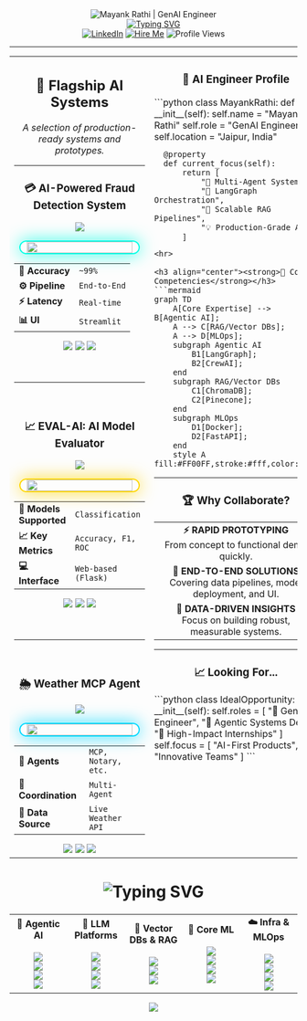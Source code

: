 <!-- 
CORRECTED AND POLISHED README FOR MAYANK RATHI
This version fixes all rendering issues, including missing code blocks and broken image links, 
to ensure a professional and clean presentation on your GitHub profile.
-->

<!-- =================================================================================================================== -->
<!-- == HEADER & INTRODUCTION ========================================================================================== -->
<!-- =================================================================================================================== -->

<div align="center">
  <img src="[https://capsule-render.vercel.app/api?type=waving&color=gradient&customColorList=2,6,12,20,30&height=250&section=header&text=MAYANK%20RATHI&fontSize=70&fontColor=FFFFFF&animation=fadeIn&fontAlignY=40&desc=AI%20Engineer%20](https://capsule-render.vercel.app/api?type=waving&color=gradient&customColorList=2,6,12,20,30&height=250&section=header&text=MAYANK%20RATHI&fontSize=70&fontColor=FFFFFF&animation=fadeIn&fontAlignY=40&desc=AI%20Engineer%20)•%20GenAI%20&%20Agentic%20Systems&descAlignY=62&descSize=22" alt="Mayank Rathi | GenAI Engineer"/>
</div>

<div align="center">
  <a href="[https://git.io/typing-svg](https://git.io/typing-svg)">
    <img src="[https://readme-typing-svg.demolab.com?font=Fira+Code&weight=600&size=24&duration=2500&pause=500&color=FF00FF&background=FFFFFF00&center=true&vCenter=true&width=1000&lines=Building+State-of-the-Art+Multi-Agent+Systems;Specializing+in+LangGraph+and+CrewAI+Orchestration;Architecting+Scalable+RAG+Pipelines+with+Vector+DBs;Transforming+Ideas+into+Production-Grade+AI+Solutions](https://readme-typing-svg.demolab.com?font=Fira+Code&weight=600&size=24&duration=2500&pause=500&color=FF00FF&background=FFFFFF00&center=true&vCenter=true&width=1000&lines=Building+State-of-the-Art+Multi-Agent+Systems;Specializing+in+LangGraph+and+CrewAI+Orchestration;Architecting+Scalable+RAG+Pipelines+with+Vector+DBs;Transforming+Ideas+into+Production-Grade+AI+Solutions)" alt="Typing SVG">
  </a>
</div>

<div align="center">
  <a href="[https://www.linkedin.com/in/mayank-rathi-549b19223/](https://www.linkedin.com/in/mayank-rathi-549b19223/)" target="_blank"><img src="[https://custom-icon-badges.demolab.com/badge/LINKEDIN-Connect-0077B5?style=flat-square&labelColor=0D1117&logo=linkedin&logoColor=0077B5](https://custom-icon-badges.demolab.com/badge/LINKEDIN-Connect-0077B5?style=flat-square&labelColor=0D1117&logo=linkedin&logoColor=0077B5)" alt="LinkedIn"></a>
  <a href="mailto:rathimayank.2005@gmail.com"><img src="[https://custom-icon-badges.demolab.com/badge/HIRE_ME-Available-00FF00?style=flat-square&labelColor=0D1117&logo=rocket&logoColor=00FF00](https://custom-icon-badges.demolab.com/badge/HIRE_ME-Available-00FF00?style=flat-square&labelColor=0D1117&logo=rocket&logoColor=00FF00)" alt="Hire Me"></a>
  <img src="[https://komarev.com/ghpvc/?username=rmayank-24&label=PROFILE+VIEWS&color=FF00FF&style=flat-square&labelColor=0D1117](https://komarev.com/ghpvc/?username=rmayank-24&label=PROFILE+VIEWS&color=FF00FF&style=flat-square&labelColor=0D1117)" alt="Profile Views">
</div>

---

<!-- =================================================================================================================== -->
<!-- == MAIN TWO-COLUMN LAYOUT (CONTENT & SIDEBAR) ===================================================================== -->
<!-- =================================================================================================================== -->

<table>
<tr>
<td width="65%" valign="top">

  <!-- ================================================================================================================= -->
  <!-- == LEFT COLUMN (MAIN CONTENT) =================================================================================== -->
  <!-- ================================================================================================================= -->

  <h2 align="center">🚀 Flagship AI Systems</h2>
  <p align="center"><i>A selection of production-ready systems and prototypes.</i></p>

  <hr>

  <h3 align="center">💳 AI-Powered Fraud Detection System</h3>
  <div align="center">
    <a href="[https://github.com/rmayank-24/AI-POWERED-FRAUD-DETECTION-SYSTEM](https://github.com/rmayank-24/AI-POWERED-FRAUD-DETECTION-SYSTEM)"><img src="[https://img.shields.io/badge/STATUS-PRODUCTION_READY-00FF00?style=flat&labelColor=0D1117](https://img.shields.io/badge/STATUS-PRODUCTION_READY-00FF00?style=flat&labelColor=0D1117)"></a>
  </div>
  <p align="center">
    <a href="[https://github.com/rmayank-24/AI-POWERED-FRAUD-DETECTION-SYSTEM](https://github.com/rmayank-24/AI-POWERED-FRAUD-DETECTION-SYSTEM)">
      <img src="[https://github.com/user-attachments/assets/222e4765-ca0a-4986-8e56-4b70c2f3a13d](https://github.com/user-attachments/assets/222e4765-ca0a-4986-8e56-4b70c2f3a13d)" width="90%" style="border-radius: 15px; border: 2px solid #00FFE5; box-shadow: 0 0 30px rgba(0,255,229,0.8);">
    </a>
  </p>
  <table>
    <tr><td><strong>🎯 Accuracy</strong></td><td><code>~99%</code></td></tr>
    <tr><td><strong>⚙️ Pipeline</strong></td><td><code>End-to-End</code></td></tr>
    <tr><td><strong>⚡ Latency</strong></td><td><code>Real-time</code></td></tr>
    <tr><td><strong>📊 UI</strong></td><td><code>Streamlit</code></td></tr>
  </table>
  <div align="center">
    <img src="[https://img.shields.io/badge/Python-3776AB?style=flat-square&logo=python&logoColor=white](https://img.shields.io/badge/Python-3776AB?style=flat-square&logo=python&logoColor=white)">
    <img src="[https://img.shields.io/badge/Scikit--learn-F7931E?style=flat-square&logo=scikit-learn&logoColor=white](https://img.shields.io/badge/Scikit--learn-F7931E?style=flat-square&logo=scikit-learn&logoColor=white)">
    <img src="[https://img.shields.io/badge/Streamlit-FF4B4B?style=flat-square&logo=streamlit&logoColor=white](https://img.shields.io/badge/Streamlit-FF4B4B?style=flat-square&logo=streamlit&logoColor=white)">
  </div>
  
  <br><hr><br>

  <h3 align="center">📈 EVAL-AI: AI Model Evaluator</h3>
  <div align="center">
    <a href="[https://github.com/rmayank-24/EVAL-AI](https://github.com/rmayank-24/EVAL-AI)"><img src="[https://img.shields.io/badge/STATUS-LIVE_DEMO-FFD700?style=flat&labelColor=0D1117](https://img.shields.io/badge/STATUS-LIVE_DEMO-FFD700?style=flat&labelColor=0D1117)"></a>
  </div>
  <p align="center">
    <a href="[https://github.com/rmayank-24/EVAL-AI](https://github.com/rmayank-24/EVAL-AI)">
      <img src="[https://github.com/user-attachments/assets/e9d11d3e-0cbb-42d6-9e9a-52142a797b7b](https://github.com/user-attachments/assets/e9d11d3e-0cbb-42d6-9e9a-52142a797b7b)" width="90%" style="border-radius: 15px; border: 2px solid #FFD700; box-shadow: 0 0 30px rgba(255,215,0,0.8);">
    </a>
  </p>
  <table>
    <tr><td><strong>🤖 Models Supported</strong></td><td><code>Classification</code></td></tr>
    <tr><td><strong>📈 Key Metrics</strong></td><td><code>Accuracy, F1, ROC</code></td></tr>
    <tr><td><strong>💻 Interface</strong></td><td><code>Web-based (Flask)</code></td></tr>
  </table>
  <div align="center">
    <img src="[https://img.shields.io/badge/TensorFlow-FF6F00?style=flat-square&logo=tensorflow&logoColor=white](https://img.shields.io/badge/TensorFlow-FF6F00?style=flat-square&logo=tensorflow&logoColor=white)">
    <img src="[https://img.shields.io/badge/Flask-000000?style=flat-square&logo=flask&logoColor=white](https://img.shields.io/badge/Flask-000000?style=flat-square&logo=flask&logoColor=white)">
    <img src="[https://img.shields.io/badge/Python-3776AB?style=flat-square&logo=python&logoColor=white](https://img.shields.io/badge/Python-3776AB?style=flat-square&logo=python&logoColor=white)">
  </div>

  <br><hr><br>

  <h3 align="center">🌦️ Weather MCP Agent</h3>
  <div align="center">
    <a href="[https://github.com/rmayank-24/Weather_MCP_Agent](https://github.com/rmayank-24/Weather_MCP_Agent)"><img src="[https://img.shields.io/badge/STATUS-PROTOTYPE-00D9FF?style=flat&labelColor=0D1117](https://img.shields.io/badge/STATUS-PROTOTYPE-00D9FF?style=flat&labelColor=0D1117)"></a>
  </div>
  <p align="center">
    <a href="[https://github.com/rmayank-24/Weather_MCP_Agent](https://github.com/rmayank-24/Weather_MCP_Agent)">
      <img src="[https://raw.githubusercontent.com/rmayank-24/Weather_MCP_Agent/main/images/banner.png](https://raw.githubusercontent.com/rmayank-24/Weather_MCP_Agent/main/images/banner.png)" width="90%" style="border-radius: 15px; border: 2px solid #00D9FF; box-shadow: 0 0 30px rgba(0,217,255,0.8);">
    </a>
  </p>
  <table>
    <tr><td><strong>🧠 Agents</strong></td><td><code>MCP, Notary, etc.</code></td></tr>
    <tr><td><strong>🤝 Coordination</strong></td><td><code>Multi-Agent</code></td></tr>
    <tr><td><strong>📡 Data Source</strong></td><td><code>Live Weather API</code></td></tr>
  </table>
  <div align="center">
    <img src="[https://img.shields.io/badge/Agentic_AI-FF00FF?style=flat-square&logo=probot&logoColor=white](https://img.shields.io/badge/Agentic_AI-FF00FF?style=flat-square&logo=probot&logoColor=white)">
    <img src="[https://img.shields.io/badge/Python-3776AB?style=flat-square&logo=python&logoColor=white](https://img.shields.io/badge/Python-3776AB?style=flat-square&logo=python&logoColor=white)">
    <img src="[https://img.shields.io/badge/API-2F855A?style=flat-square](https://img.shields.io/badge/API-2F855A?style=flat-square)">
  </div>
  
</td>
<td width="35%" valign="top">

  <!-- ================================================================================================================= -->
  <!-- == RIGHT COLUMN (SIDEBAR) ======================================================================================= -->
  <!-- ================================================================================================================= -->

  <h3 align="center"><strong>🤖 AI Engineer Profile</strong></h3>
  ```python
  class MayankRathi:
      def __init__(self):
          self.name = "Mayank Rathi"
          self.role = "GenAI Engineer"
          self.location = "Jaipur, India"
      
      @property
      def current_focus(self):
          return [
              "🤖 Multi-Agent Systems",
              "🔗 LangGraph Orchestration",
              "🚀 Scalable RAG Pipelines",
              "💡 Production-Grade AI"
          ]
  ```
  <hr>

  <h3 align="center"><strong>🎯 Core Competencies</strong></h3>
  ```mermaid
  graph TD
      A[Core Expertise] --> B[Agentic AI];
      A --> C[RAG/Vector DBs];
      A --> D[MLOps];
      subgraph Agentic AI
          B1[LangGraph];
          B2[CrewAI];
      end
      subgraph RAG/Vector DBs
          C1[ChromaDB];
          C2[Pinecone];
      end
      subgraph MLOps
          D1[Docker];
          D2[FastAPI];
      end
      style A fill:#FF00FF,stroke:#fff,color:#000
  ```
  <hr>

  <h3 align="center"><strong>🏆 Why Collaborate?</strong></h3>
  <div align="center">
  <table>
    <tr><td align="center"><strong>⚡ RAPID PROTOTYPING</strong><br>From concept to functional demo quickly.</td></tr>
    <tr><td align="center"><strong>🎯 END-TO-END SOLUTIONS</strong><br>Covering data pipelines, model deployment, and UI.</td></tr>
    <tr><td align="center"><strong>🧠 DATA-DRIVEN INSIGHTS</strong><br>Focus on building robust, measurable systems.</td></tr>
  </table>
  </div>

  <hr>

  <h3 align="center"><strong>📈 Looking For...</strong></h3>
  ```python
  class IdealOpportunity:
    def __init__(self):
        self.roles = [
            "🚀 GenAI Engineer",
            "🤖 Agentic Systems Dev",
            "💎 High-Impact Internships"
        ]
        self.focus = [
            "AI-First Products",
            "Innovative Teams"
        ]
  ```
</td>
</tr>
</table>

<!-- =================================================================================================================== -->
<!-- == TECHNOLOGY ARSENAL (FULL WIDTH) ================================================================================ -->
<!-- =================================================================================================================== -->

<h1 align="center">
  <img src="[https://user-images.githubusercontent.com/74038190/213910845-af37a709-8995-40d6-be59-724526e3c3d7.gif](https://user-images.githubusercontent.com/74038190/213910845-af37a709-8995-40d6-be59-724526e3c3d7.gif)" width="1000" height="3">
  <br>
  <img src="[https://readme-typing-svg.demolab.com?font=Orbitron&weight=900&size=40&duration=1000&pause=1000&color=FF00FF&center=true&vCenter=true&width=1000&lines=TECHNOLOGY+ARSENAL](https://readme-typing-svg.demolab.com?font=Orbitron&weight=900&size=40&duration=1000&pause=1000&color=FF00FF&center=true&vCenter=true&width=1000&lines=TECHNOLOGY+ARSENAL)" alt="Typing SVG">
  <br>
  <img src="[https://user-images.githubusercontent.com/74038190/213910845-af37a709-8995-40d6-be59-724526e3c3d7.gif](https://user-images.githubusercontent.com/74038190/213910845-af37a709-8995-40d6-be59-724526e3c3d7.gif)" width="1000" height="3">
</h1>

<div align="center">
<table>
<tr>
<td align="center" width="20%">
  <strong>🤖 Agentic AI</strong><br><br>
  <img src="[https://img.shields.io/badge/LangGraph-Advanced-FF00FF?style=flat-square&logo=graphql&logoColor=white&labelColor=0D1117](https://img.shields.io/badge/LangGraph-Advanced-FF00FF?style=flat-square&logo=graphql&logoColor=white&labelColor=0D1117)"><br>
  <img src="[https://img.shields.io/badge/LangChain-Expert-1C1E26?style=flat-square&logo=langchain&logoColor=white&labelColor=0D1117](https://img.shields.io/badge/LangChain-Expert-1C1E26?style=flat-square&logo=langchain&logoColor=white&labelColor=0D1117)"><br>
  <img src="[https://img.shields.io/badge/CrewAI-Proficient-FFD700?style=flat-square&logo=probot&logoColor=white&labelColor=0D1117](https://img.shields.io/badge/CrewAI-Proficient-FFD700?style=flat-square&logo=probot&logoColor=white&labelColor=0D1117)"><br>
  <img src="[https://img.shields.io/badge/AutoGen-Proficient-00D9FF?style=flat-square&logo=microsoft&logoColor=white&labelColor=0D1117](https://img.shields.io/badge/AutoGen-Proficient-00D9FF?style=flat-square&logo=microsoft&logoColor=white&labelColor=0D1117)">
</td>
<td align="center" width="20%">
  <strong>🎨 LLM Platforms</strong><br><br>
  <img src="[https://img.shields.io/badge/OpenAI-Advanced-412991?style=flat-square&logo=openai&logoColor=white&labelColor=0D1117](https://img.shields.io/badge/OpenAI-Advanced-412991?style=flat-square&logo=openai&logoColor=white&labelColor=0D1117)"><br>
  <img src="[https://img.shields.io/badge/Hugging_Face-Expert-FFD700?style=flat-square&logo=huggingface&logoColor=white&labelColor=0D1117](https://img.shields.io/badge/Hugging_Face-Expert-FFD700?style=flat-square&logo=huggingface&logoColor=white&labelColor=0D1117)"><br>
  <img src="[https://img.shields.io/badge/Claude_3-Proficient-6B46C1?style=flat-square&logo=anthropic&logoColor=white&labelColor=0D1117](https://img.shields.io/badge/Claude_3-Proficient-6B46C1?style=flat-square&logo=anthropic&logoColor=white&labelColor=0D1117)"><br>
  <img src="[https://img.shields.io/badge/Gemini-Proficient-4285F4?style=flat-square&logo=google&logoColor=white&labelColor=0D1117](https://img.shields.io/badge/Gemini-Proficient-4285F4?style=flat-square&logo=google&logoColor=white&labelColor=0D1117)">
</td>
<td align="center" width="20%">
  <strong>💾 Vector DBs & RAG</strong><br><br>
  <img src="[https://img.shields.io/badge/Pinecone-Proficient-00BFB3?style=flat-square&logo=pinecone&logoColor=white&labelColor=0D1117](https://img.shields.io/badge/Pinecone-Proficient-00BFB3?style=flat-square&logo=pinecone&logoColor=white&labelColor=0D1117)"><br>
  <img src="[https://img.shields.io/badge/Chroma-Advanced-8B5CF6?style=flat-square&labelColor=0D1117](https://img.shields.io/badge/Chroma-Advanced-8B5CF6?style=flat-square&labelColor=0D1117)"><br>
  <img src="[https://img.shields.io/badge/FAISS-Advanced-4A90E2?style=flat-square&logo=facebook&logoColor=white&labelColor=0D1117](https://img.shields.io/badge/FAISS-Advanced-4A90E2?style=flat-square&logo=facebook&logoColor=white&labelColor=0D1117)"><br>
</td>
<td align="center" width="20%">
  <strong>🧬 Core ML</strong><br><br>
  <img src="[https://img.shields.io/badge/PyTorch-Advanced-EE4C2C?style=flat-square&logo=pytorch&logoColor=white&labelColor=0D1117](https://img.shields.io/badge/PyTorch-Advanced-EE4C2C?style=flat-square&logo=pytorch&logoColor=white&labelColor=0D1117)"><br>
  <img src="[https://img.shields.io/badge/TensorFlow-Expert-FF6F00?style=flat-square&logo=tensorflow&logoColor=white&labelColor=0D1117](https://img.shields.io/badge/TensorFlow-Expert-FF6F00?style=flat-square&logo=tensorflow&logoColor=white&labelColor=0D1117)"><br>
  <img src="[https://img.shields.io/badge/Scikit--learn-Expert-F7931E?style=flat-square&logo=scikit-learn&logoColor=white&labelColor=0D1117](https://img.shields.io/badge/Scikit--learn-Expert-F7931E?style=flat-square&logo=scikit-learn&logoColor=white&labelColor=0D1117)"><br>
  <img src="[https://img.shields.io/badge/Pandas-Expert-150458?style=flat-square&logo=pandas&logoColor=white&labelColor=0D1117](https://img.shields.io/badge/Pandas-Expert-150458?style=flat-square&logo=pandas&logoColor=white&labelColor=0D1117)">
</td>
<td align="center" width="20%">
  <strong>☁️ Infra & MLOps</strong><br><br>
  <img src="[https://img.shields.io/badge/Docker-Advanced-2496ED?style=flat-square&logo=docker&logoColor=white&labelColor=0D1117](https://img.shields.io/badge/Docker-Advanced-2496ED?style=flat-square&logo=docker&logoColor=white&labelColor=0D1117)"><br>
  <img src="[https://img.shields.io/badge/FastAPI-Proficient-009688?style=flat-square&logo=fastapi&logoColor=white&labelColor=0D1117](https://img.shields.io/badge/FastAPI-Proficient-009688?style=flat-square&logo=fastapi&logoColor=white&labelColor=0D1117)"><br>
  <img src="[https://img.shields.io/badge/AWS-Proficient-FF9900?style=flat-square&logo=amazonaws&logoColor=white&labelColor=0D1117](https://img.shields.io/badge/AWS-Proficient-FF9900?style=flat-square&logo=amazonaws&logoColor=white&labelColor=0D1117)"><br>
  <img src="[https://img.shields.io/badge/Streamlit-Expert-FF4B4B?style=flat-square&logo=streamlit&logoColor=white&labelColor=0D1117](https://img.shields.io/badge/Streamlit-Expert-FF4B4B?style=flat-square&logo=streamlit&logoColor=white&labelColor=0D1117)">
</td>
</tr>
</table>
</div>

<!-- =================================================================================================================== -->
<!-- == FOOTER ========================================================================================================= -->
<!-- =================================================================================================================== -->

<div align="center">
  <img src="[https://capsule-render.vercel.app/api?type=waving&color=gradient&customColorList=2,6,12,20,30&height=150&section=footer&animation=twinkling&fontColor=00FFE5&fontSize=20&fontAlignY=80&desc=](https://capsule-render.vercel.app/api?type=waving&color=gradient&customColorList=2,6,12,20,30&height=150&section=footer&animation=twinkling&fontColor=00FFE5&fontSize=20&fontAlignY=80&desc=)©%202025%20Mayank%20Rathi%20|%20Architecting%20the%20Age%20of%20Autonomous%20Intelligence&descAlign=50&descSize=18" />
</div>
